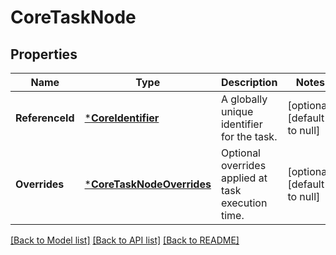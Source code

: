 # CoreTaskNode

## Properties
Name | Type | Description | Notes
------------ | ------------- | ------------- | -------------
**ReferenceId** | [***CoreIdentifier**](coreIdentifier.md) | A globally unique identifier for the task. | [optional] [default to null]
**Overrides** | [***CoreTaskNodeOverrides**](coreTaskNodeOverrides.md) | Optional overrides applied at task execution time. | [optional] [default to null]

[[Back to Model list]](../README.md#documentation-for-models) [[Back to API list]](../README.md#documentation-for-api-endpoints) [[Back to README]](../README.md)


